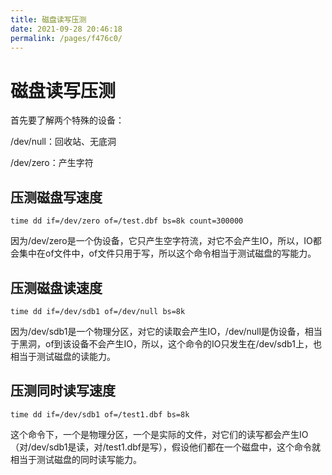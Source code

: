 ```yaml
---
title: 磁盘读写压测
date: 2021-09-28 20:46:18
permalink: /pages/f476c0/
---
```


# 磁盘读写压测

首先要了解两个特殊的设备：

/dev/null：回收站、无底洞

/dev/zero：产生字符

## 压测磁盘写速度

`time dd if=/dev/zero of=/test.dbf bs=8k count=300000`

因为/dev/zero是一个伪设备，它只产生空字符流，对它不会产生IO，所以，IO都会集中在of文件中，of文件只用于写，所以这个命令相当于测试磁盘的写能力。

## 压测磁盘读速度

`time dd if=/dev/sdb1 of=/dev/null bs=8k`

因为/dev/sdb1是一个物理分区，对它的读取会产生IO，/dev/null是伪设备，相当于黑洞，of到该设备不会产生IO，所以，这个命令的IO只发生在/dev/sdb1上，也相当于测试磁盘的读能力。

## 压测同时读写速度

`time dd if=/dev/sdb1 of=/test1.dbf bs=8k`

这个命令下，一个是物理分区，一个是实际的文件，对它们的读写都会产生IO（对/dev/sdb1是读，对/test1.dbf是写），假设他们都在一个磁盘中，这个命令就相当于测试磁盘的同时读写能力。

